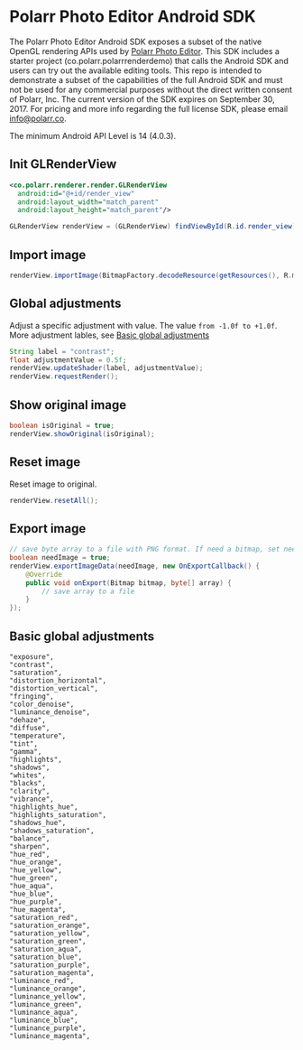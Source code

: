 # Polarr Photo Editor Android SDK
The Polarr Photo Editor Android SDK exposes a subset of the native OpenGL rendering APIs used by [Polarr Photo Editor](https://play.google.com/store/apps/details?id=photo.editor.polarr). This SDK includes a starter project (co.polarr.polarrrenderdemo) that calls the Android SDK and users can try out the available editing tools. This repo is intended to demonstrate a subset of the capabilities of the full Android SDK and must not be used for any commercial purposes without the direct written consent of Polarr, Inc. The current version of the SDK expires on September 30, 2017. For pricing and more info regarding the full license SDK, please email [info@polarr.co](mailto:info@polarr.co).

The minimum Android API Level is 14 (4.0.3).


## Init GLRenderView
```xml
<co.polarr.renderer.render.GLRenderView
  android:id="@+id/render_view"
  android:layout_width="match_parent"
  android:layout_height="match_parent"/>
```
```java
GLRenderView renderView = (GLRenderView) findViewById(R.id.render_view);
```
## Import image
```java
renderView.importImage(BitmapFactory.decodeResource(getResources(), R.mipmap.demo));
```
## Global adjustments
Adjust a specific adjustment with value. The value `from -1.0f to +1.0f`.
More adjustment lables, see [Basic global adjustments](#basic-global-adjustments)
```java
String label = "contrast";
float adjustmentValue = 0.5f;
renderView.updateShader(label, adjustmentValue);
renderView.requestRender();
```
## Show original image
```java
boolean isOriginal = true;
renderView.showOriginal(isOriginal);
```
## Reset image
Reset image to original.
```java
renderView.resetAll();
```
## Export image
```java
// save byte array to a file with PNG format. If need a bitmap, set needImage to true.
boolean needImage = true;
renderView.exportImageData(needImage, new OnExportCallback() {
    @Override
    public void onExport(Bitmap bitmap, byte[] array) {
        // save array to a file
    }
});
```
## Basic global adjustments
```
"exposure",
"contrast",
"saturation",
"distortion_horizontal",
"distortion_vertical",
"fringing",
"color_denoise",
"luminance_denoise",
"dehaze",
"diffuse",
"temperature",
"tint",
"gamma",
"highlights",
"shadows",
"whites",
"blacks",
"clarity",
"vibrance",
"highlights_hue",
"highlights_saturation",
"shadows_hue",
"shadows_saturation",
"balance",
"sharpen",
"hue_red",
"hue_orange",
"hue_yellow",
"hue_green",
"hue_aqua",
"hue_blue",
"hue_purple",
"hue_magenta",
"saturation_red",
"saturation_orange",
"saturation_yellow",
"saturation_green",
"saturation_aqua",
"saturation_blue",
"saturation_purple",
"saturation_magenta",
"luminance_red",
"luminance_orange",
"luminance_yellow",
"luminance_green",
"luminance_aqua",
"luminance_blue",
"luminance_purple",
"luminance_magenta",
```
